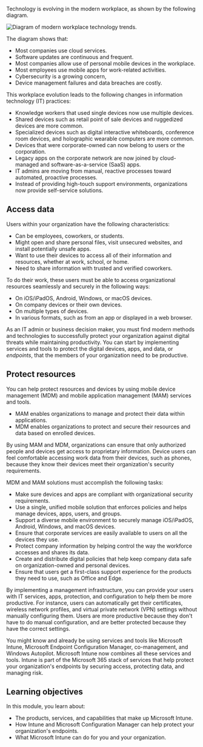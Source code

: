 Technology is evolving in the modern workplace, as shown by the following diagram.

![Diagram of modern workplace technology trends.](../media/intro-to-endpoint-manager-00.png)

The diagram shows that:
- Most companies use cloud services.
- Software updates are continuous and frequent.
- Most companies allow use of personal mobile devices in the workplace.
- Most employees use mobile apps for work-related activities.
- Cybersecurity is a growing concern,
- Device management failures and data breaches are costly.

This workplace evolution leads to the following changes in information technology (IT) practices:

- Knowledge workers that used single devices now use multiple devices.
- Shared devices such as retail point of sale devices and ruggedized devices are more common.
- Specialized devices such as digital interactive whiteboards, conference room devices, and holographic wearable computers are more common.
- Devices that were corporate-owned can now belong to users or the corporation.
- Legacy apps on the corporate network are now joined by cloud-managed and software-as-a-service (SaaS) apps.
- IT admins are moving from manual, reactive processes toward automated, proactive processes.
- Instead of providing high-touch support environments, organizations now provide self-service solutions.

## Access data

Users within your organization have the following characteristics:

- Can be employees, coworkers, or students.
- Might open and share personal files, visit unsecured websites, and install potentially unsafe apps.
- Want to use their devices to access all of their information and resources, whether at work, school, or home.
- Need to share information with trusted and verified coworkers.

To do their work, these users must be able to access organizational resources seamlessly and securely in the following ways:

- On iOS/iPadOS, Android, Windows, or macOS devices.
- On company devices or their own devices.
- On multiple types of devices.
- In various formats, such as from an app or displayed in a web browser.

As an IT admin or business decision maker, you must find modern methods and technologies to successfully protect your organization against digital threats while maintaining productivity. You can start by implementing services and tools to protect the digital devices, apps, and data, or *endpoints*, that the members of your organization need to be productive.

## Protect resources

You can help protect resources and devices by using mobile device management (MDM) and mobile application management (MAM) services and tools.

- MAM enables organizations to manage and protect their data within applications.
- MDM enables organizations to protect and secure their resources and data based on enrolled devices.

By using MAM and MDM, organizations can ensure that only authorized people and devices get access to proprietary information. Device users can feel comfortable accessing work data from their devices, such as phones, because they know their devices meet their organization's security requirements.

MDM and MAM solutions must accomplish the following tasks:

- Make sure devices and apps are compliant with organizational security requirements.
- Use a single, unified mobile solution that enforces policies and helps manage devices, apps, users, and groups.
- Support a diverse mobile environment to securely manage iOS/iPadOS, Android, Windows, and macOS devices.
- Ensure that corporate services are easily available to users on all the devices they use.
- Protect company information by helping control the way the workforce accesses and shares its data.
- Create and distribute digital policies that help keep company data safe on organization-owned and personal devices.
- Ensure that users get a first-class support experience for the products they need to use, such as Office and Edge.

By implementing a management infrastructure, you can provide your users with IT services, apps, protection, and configuration to help them be more productive. For instance, users can automatically get their certificates, wireless network profiles, and virtual private network (VPN) settings without manually configuring them. Users are more productive because they don't have to do manual configuration, and are better protected because they have the correct settings.

You might know and already be using services and tools like Microsoft Intune, Microsoft Endpoint Configuration Manager, co-management, and Windows Autopilot. Microsoft Intune now combines all these services and tools. Intune is part of the Microsoft 365 stack of services that help protect your organization's endpoints by securing access, protecting data, and managing risk.

## Learning objectives

In this module, you learn about:
- The products, services, and capabilities that make up Microsoft Intune.
- How Intune and Microsoft Configuration Manager can help protect your organization's endpoints.
- What Microsoft Intune can do for you and your organization.
